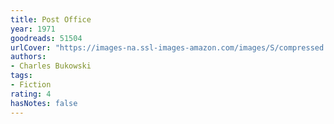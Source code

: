 ```yaml
---
title: Post Office
year: 1971
goodreads: 51504
urlCover: "https://images-na.ssl-images-amazon.com/images/S/compressed.photo.goodreads.com/books/1424999238i/51504.jpg"
authors:
- Charles Bukowski
tags:
- Fiction
rating: 4
hasNotes: false
---
```


